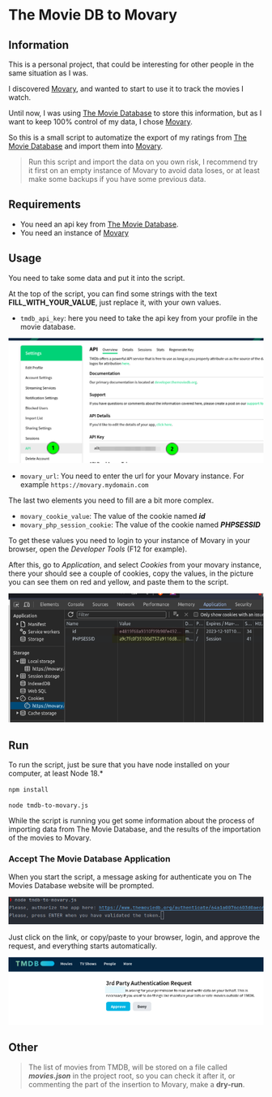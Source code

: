 # The Movie DB to Movary

## Information

This is a personal project, that could be interesting for other people in the same situation as I was.

I discovered [Movary](https://github.com/leepeuker/movary), and wanted to start to use it to track the movies I watch.

Until now, I was using [The Movie Database](https://www.themoviedb.org/) to store this information, but as I want to keep 100% control of my data, I chose [Movary](https://github.com/leepeuker/movary).

So this is a small script to automatize the export of my ratings from [The Movie Database](https://www.themoviedb.org/) and import them into [Movary](https://github.com/leepeuker/movary).

> Run this script and import the data on you own risk, I recommend try it first on an empty instance of Movary to avoid data loses, or at least make some backups if you have some previous data.

## Requirements

- You need an api key from [The Movie Database](https://www.themoviedb.org/).
- You need an instance of [Movary](https://github.com/leepeuker/movary)

## Usage

You need to take some data and put it into the script. 

At the top of the script, you can find some strings with the text **FILL_WITH_YOUR_VALUE**, just replace it, with your own values.

- `tmdb_api_key`: here you need to take the api key from your profile in the movie database.

![The Movie Database Api Key](images/tmdb_api_key.png)

- `movary_url`: You need to enter the url for your Movary instance. For example `https://movary.mydomain.com`

The last two elements you need to fill are a bit more complex.

- `movary_cookie_value`: The value of the cookie named _**id**_ 
- `movary_php_session_cookie`: The value of the cookie named _**PHPSESSID**_

To get these values you need to login to your instance of Movary in your browser, open the _Developer Tools_ (F12 for example). 

After this, go to *Application*, and select _Cookies_ from your movary instance, there your should see a couple of cookies, copy the values,
in the picture you can see them on red and yellow, and paste them to the script.

![Find the cookie values from Movary](images/movary_cookies.png)

## Run

To run the script, just be sure that you have node installed on your computer, at least Node 18.*

`npm install`

`node tmdb-to-movary.js`

While the script is running you get some information about the process of importing data from The Movie Database, and the results of the importation of the movies to Movary. 

### Accept The Movie Database Application

When you start the script, a message asking for authenticate you on The Movies Database website will be prompted.

![Authorize The Movie Database App](images/tmdb_authorize.png)

Just click on the link, or copy/paste to your browser, login, and approve the request, and everything starts automatically.

![Approve the request in TMDB](images/tmdb_approve_request.png)

## Other

> The list of movies from TMDB, will be stored on a file called **_movies.json_** in the project root, so you can check it after it, or commenting the part of the insertion to Movary, make a **dry-run**.

